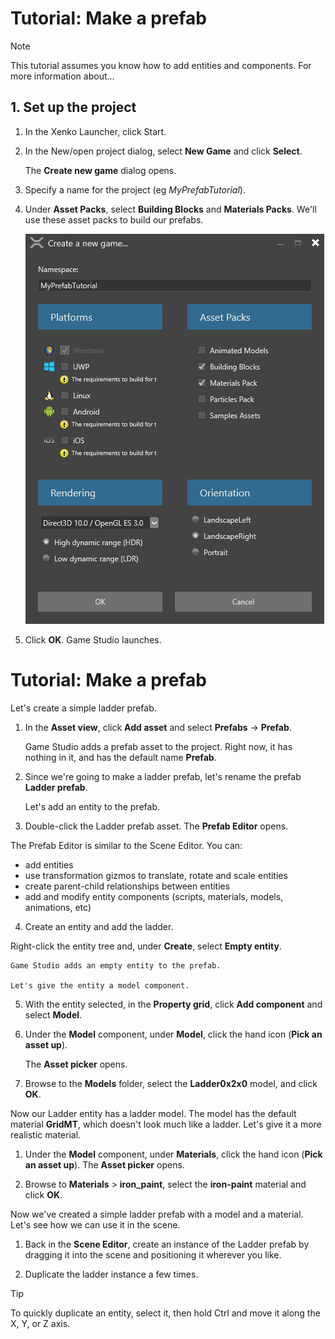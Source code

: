 # Tutorial: Make a prefab

>[!Note]
> This tutorial assumes you know how to add entities and components. For more information about...

## 1. Set up the project

1. In the Xenko Launcher, click Start.
2. In the New/open project dialog, select **New Game** and click **Select**.

    The **Create new game** dialog opens. 
3. Specify a name for the project (eg *MyPrefabTutorial*).
4. Under **Asset Packs**, select **Building Blocks** and **Materials Packs**. We'll use these asset packs to build our prefabs.

    ![Derived asset in Property Grid](media/prefab-tutorial-create-a-new-game.png)

5. Click **OK**.
    Game Studio launches.

# Tutorial: Make a prefab

Let's create a simple ladder prefab.

1. In the **Asset view**, click **Add asset** and select **Prefabs** -> **Prefab**.

    Game Studio adds a prefab asset to the project. 
    Right now, it has nothing in it, and has the default name **Prefab**. 
    
2. Since we're going to make a ladder prefab, let's rename the prefab **Ladder prefab**.
    
    Let's add an entity to the prefab.

3. Double-click the Ladder prefab asset. The **Prefab Editor** opens.

The Prefab Editor is similar to the Scene Editor. You can:

* add entities
* use transformation gizmos to translate, rotate and scale entities
* create parent-child relationships between entities
* add and modify entity components (scripts, materials, models, animations, etc)

4. Create an entity and add the ladder.

Right-click the entity tree and, under **Create**, select **Empty entity**.

    Game Studio adds an empty entity to the prefab.

    Let's give the entity a model component.

5. With the entity selected, in the **Property grid**, click **Add component** and select **Model**.

6. Under the **Model** component, under **Model**, click the hand icon (**Pick an asset up**).

    The **Asset picker** opens.

7. Browse to the **Models** folder, select the **Ladder0x2x0** model, and click **OK**.

Now our Ladder entity has a ladder model. The model has the default material **GridMT**, which doesn't look much like a ladder. Let's give it a more realistic material.

1. Under the **Model** component, under **Materials**, click the hand icon (**Pick an asset up**). The **Asset picker** opens.

2. Browse to **Materials** > **iron_paint**, select the **iron-paint** material and click **OK**.

Now we've created a simple ladder prefab with a model and a material. Let's see how we can use it in the scene.

1. Back in the **Scene Editor**, create an instance of the Ladder prefab by dragging it into the scene and positioning it wherever you like.

2. Duplicate the ladder instance a few times.

>[!Tip]
> To quickly duplicate an entity, select it, then hold Ctrl and move it along the X, Y, or Z axis.


